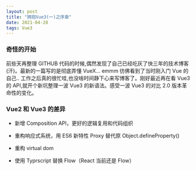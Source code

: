 ```yaml
---
layout: post
title: "拥抱Vue3(一)之序章"
date: 2021-04-28
tags: Vue3
---
```


### 奇怪的开始

前些天再整理 GITHUB 代码的时候,偶然发现了自己已经吃灰了快三年的技术博客(汗)。最新的一篇写的是彻底弄懂 VueX... emmm 彷佛看到了当时刚入门 Vue 的自己.. 工作之后真的很忙哇,也没啥时间静下心来写博客了。刚好最近再在看 Vue3 的 API,就开个新坑整理一波 Vue3 的新语法。感受一波 Vue3 的对比 2.0 版本革命性的变化。

### Vue2 和 Vue3 的差异

- 新增 Composition API，更好的逻辑复用和代码组织

- 重构响应式系统，用 ES6 新特性 Proxy 替代原 Object.defineProperty()

- 重构 virtual dom

- 使用 Typrscript 替换 Flow（React 当前还是 Flow）
